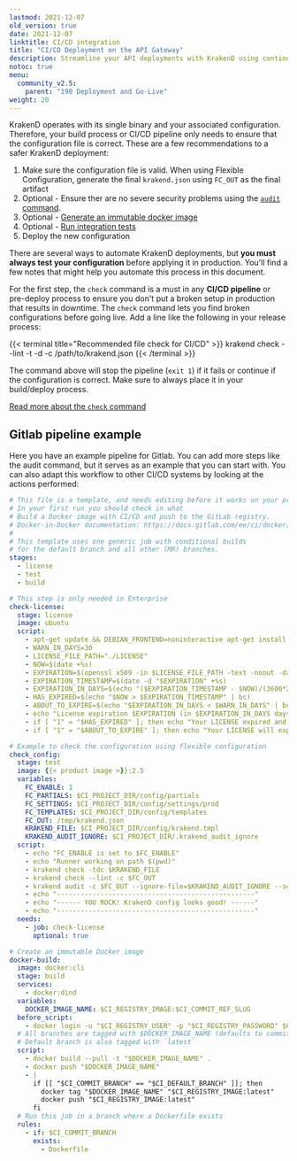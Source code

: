 ```yaml
---
lastmod: 2021-12-07
old_version: true
date: 2021-12-07
linktitle: CI/CD integration
title: "CI/CD Deployment on the API Gateway"
description: Streamline your API deployments with KrakenD using continuous integration and continuous deployment (CI/CD) practices. Follow our comprehensive guide to automate your deployment pipeline.
notoc: true
menu:
  community_v2.5:
    parent: "190 Deployment and Go-Live"
weight: 20
---
```

KrakenD operates with its single binary and your associated configuration. Therefore, your build process or CI/CD pipeline only needs to ensure that the configuration file is correct. These are a few recommendations to a safer KrakenD deployment:

1. Make sure the configuration file is valid. When using Flexible Configuration, generate the final `krakend.json` using `FC_OUT` as the final artifact
2. Optional - Ensure ther are no severe security problems using the [`audit` command](/docs/v2.5/configuration/audit/).
3. Optional - [Generate an immutable docker image](/docs/v2.5/deploying/docker/)
4. Optional - [Run integration tests](/docs/v2.5/developer/integration-tests/)
5. Deploy the new configuration

There are several ways to automate KrakenD deployments, but **you must always test your configuration** before applying it in production. You'll find a few notes that might help you automate this process in this document.

For the first step, the `check` command is a must in any **CI/CD pipeline** or pre-deploy process to ensure you don't put a broken setup in production that results in downtime. The `check` command lets you find broken configurations before going live. Add a line like the following in your release process:

{{< terminal title="Recommended file check for CI/CD" >}}
krakend check --lint -t -d -c /path/to/krakend.json
{{< /terminal >}}

The command above will stop the pipeline (`exit 1`) if it fails or continue if the configuration is correct. Make sure to always place it in your build/deploy process.

[Read more about the `check` command](/docs/v2.5/configuration/check/)

## Gitlab pipeline example
Here you have an example pipeline for Gitlab. You can add more steps like the audit command, but it serves as an example that you can start with. You can also adapt this workflow to other CI/CD systems by looking at the actions performed:
```yaml
# This file is a template, and needs editing before it works on your project.
# In your first run you should check in what
# Build a Docker image with CI/CD and push to the GitLab registry.
# Docker-in-Docker documentation: https://docs.gitlab.com/ee/ci/docker/using_docker_build.html
#
# This template uses one generic job with conditional builds
# for the default branch and all other (MR) branches.
stages:
  - license
  - test
  - build

# This step is only needed in Enterprise
check-license:
  stage: license
  image: ubuntu
  script:
    - apt-get update && DEBIAN_FRONTEND=noninteractive apt-get install -y openssl bc
    - WARN_IN_DAYS=30
    - LICENSE_FILE_PATH="./LICENSE"
    - NOW=$(date +%s)
    - EXPIRATION=$(openssl x509 -in $LICENSE_FILE_PATH -text -noout -dates | grep notAfter | sed -e 's#notAfter=##')
    - EXPIRATION_TIMESTAMP=$(date -d "$EXPIRATION" +%s)
    - EXPIRATION_IN_DAYS=$(echo "($EXPIRATION_TIMESTAMP - $NOW)/(3600*24)" | bc)
    - HAS_EXPIRED=$(echo "$NOW > $EXPIRATION_TIMESTAMP" | bc)
    - ABOUT_TO_EXPIRE=$(echo "$EXPIRATION_IN_DAYS < $WARN_IN_DAYS" | bc )
    - echo "License expiration $EXPIRATION (in $EXPIRATION_IN_DAYS days)"
    - if [ "1" = "$HAS_EXPIRED" ]; then echo "Your LICENSE expired and KrakenD Enterprise cannot start!"; exit 1; fi
    - if [ "1" = "$ABOUT_TO_EXPIRE" ]; then echo "Your LICENSE will expire really soon, lower the threeshold of this warning to continue"; exit 1; fi

# Example to check the configuration using flexible configuration
check_config:
  stage: test
  image: {{< product image >}}:2.5
  variables:
    FC_ENABLE: 1
    FC_PARTIALS: $CI_PROJECT_DIR/config/partials
    FC_SETTINGS: $CI_PROJECT_DIR/config/settings/prod
    FC_TEMPLATES: $CI_PROJECT_DIR/config/templates
    FC_OUT: /tmp/krakend.json
    KRAKEND_FILE: $CI_PROJECT_DIR/config/krakend.tmpl
    KRAKEND_AUDIT_IGNORE: $CI_PROJECT_DIR/.krakend_audit_ignore
  script:
    - echo "FC_ENABLE is set to $FC_ENABLE"
    - echo "Runner working on path $(pwd)"
    - krakend check -tdc $KRAKEND_FILE
    - krakend check --lint -c $FC_OUT
    - krakend audit -c $FC_OUT --ignore-file=$KRAKEND_AUDIT_IGNORE --severity CRITICAL,HIGH
    - echo "--------------------------------------------------"
    - echo "------ YOU ROCK! KrakenD config looks good! ------"
    - echo "--------------------------------------------------"
  needs:
    - job: check-license
      optional: true

# Create an immutable Docker image
docker-build:
  image: docker:cli
  stage: build
  services:
    - docker:dind
  variables:
    DOCKER_IMAGE_NAME: $CI_REGISTRY_IMAGE:$CI_COMMIT_REF_SLUG
  before_script:
    - docker login -u "$CI_REGISTRY_USER" -p "$CI_REGISTRY_PASSWORD" $CI_REGISTRY
  # All branches are tagged with $DOCKER_IMAGE_NAME (defaults to commit ref slug)
  # Default branch is also tagged with `latest`
  script:
    - docker build --pull -t "$DOCKER_IMAGE_NAME" .
    - docker push "$DOCKER_IMAGE_NAME"
    - |
      if [[ "$CI_COMMIT_BRANCH" == "$CI_DEFAULT_BRANCH" ]]; then
        docker tag "$DOCKER_IMAGE_NAME" "$CI_REGISTRY_IMAGE:latest"
        docker push "$CI_REGISTRY_IMAGE:latest"
      fi
  # Run this job in a branch where a Dockerfile exists
  rules:
    - if: $CI_COMMIT_BRANCH
      exists:
        - Dockerfile

```
